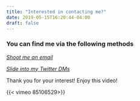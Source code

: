 ```yaml
---
title: "Interested in contacting me?"
date: 2019-05-15T16:20:44-04:00
draft: false
---
```


### You can find me via the following methods

[*Shoot me an email*](mailto:me@tsmanikandan.com)

[*Slide into my Twitter DMs*](https://twitter.com/itsrainingmani)

Thank you for your interest! Enjoy this video!

{{< vimeo 85106529>}}
